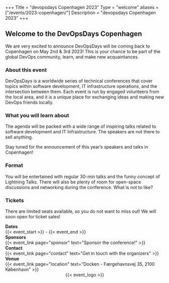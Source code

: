 +++
Title = "devopsdays Copenhagen 2023"
Type = "welcome"
aliases = ["/events/2023-copenhagen/"]
Description = "devopsdays Copenhagen 2023"
+++


<div class="row">
  <div class="col-md-6">
    <h2>Welcome to the DevOpsDays Copenhagen</h2>
    <p>We are very excited to announce DevOpsDays will be coming back to Copenhagen on May 2nd & 3rd 2023! This is your chance to be part of the global DevOps community, learn, and make new acquaintances.</p>

  <h3>About this event</h3>
  <p>DevOpsDays is a worldwide series of technical conferences that cover topics 
  within software development, IT infrastructure operations, and the intersection 
  between them. Each event is run by engaged volunteers from the local area, 
  and it is a unique place for exchanging ideas and making new DevOps friends 
  locally.</p>

  <h3>What you will learn about</h3>
  <p>The agenda will be packed with a wide range of inspiring talks related to 
  software development and IT Infrastructure. The speakers are not there to sell 
  anything.</p>
  <p>Stay tuned for the announcement of this year’s speakers and talks in 
  Copenhagen!</p>

  <h3>Format</h3>
  <p>You will be entertained with regular 30-min talks and the funny concept of 
  Lightning Talks. There will also be plenty of room for open-space discussions 
  and networking during the conference. What is not to like?</p>
  <h3>Tickets</h3>
  <p>There are limited seats available, so you do not want to miss out! We will soon 
  open for ticket sales!</p>


  <div class = "row">
    <div class = "col-md-2">
      <strong>Dates</strong>
    </div>
    <div class = "col-md-8">
      {{< event_start >}} - {{< event_end >}}
    </div>
  </div>

  <!-- <div class = "row">
    <div class = "col-md-2">
      <strong>Price</strong>
    </div>
    <div class = "col-md-8">
        -
    </div>
  </div> -->

  <div class = "row">
    <div class = "col-md-2">
      <strong>Sponsors</strong>
    </div>
    <div class = "col-md-8">
      {{< event_link page="sponsor" text="Sponsor the conference!" >}}
    </div>
  </div>

  <div class = "row">
    <div class = "col-md-2">
      <strong>Contact</strong>
    </div>
    <div class = "col-md-8">
      {{< event_link page="contact" text="Get in touch with the organizers" >}}
    </div>
  </div>

  <div class = "row">
    <div class = "col-md-2">
      <strong>Venue</strong>
    </div>
    <div class = "col-md-8">
    {{< event_link page="location" text="Docken - Færgehavnsvej 35, 2100 København" >}}
    </div>
  </div>

  </div>
  <div class="col-md-6">
    <div style="text-align:center;">
      {{< event_logo >}}
    </div>
  </div> 

</div>
